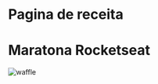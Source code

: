 # Pagina de receita
# Maratona Rocketseat 
![waffle](https://github.com/Tabitha-Silva98/Pagina-de-receita-Rocketseat/assets/100735661/9a5afa30-8dca-43c0-9260-fac21c7d57ed)

